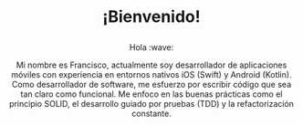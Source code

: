 # <p align="center"> ¡Bienvenido!</p>
<p align="center"> Hola :wave: </p>
 <p align="center"> Mi nombre es Francisco, actualmente soy desarrollador de aplicaciones móviles con experiencia en entornos nativos iOS (Swift) y Android (Kotlin). Como desarrollador de software, me esfuerzo por escribir código que sea tan claro como funcional. Me enfoco en las buenas prácticas como el principio SOLID, el desarrollo guiado por pruebas (TDD) y la refactorización constante.</p>
 <p align="center"> 
<!--
**FranaGan5/FranaGan5** is a ✨ _special_ ✨ repository because its `README.md` (this file) appears on your GitHub profile.

Here are some ideas to get you started:

- 🔭 I’m currently working on ...
- 🌱 I’m currently learning ...
- 👯 I’m looking to collaborate on ...
- 🤔 I’m looking for help with ...
- 💬 Ask me about ...
- 📫 How to reach me: ...
- 😄 Pronouns: ...
- ⚡ Fun fact: ...
-->
